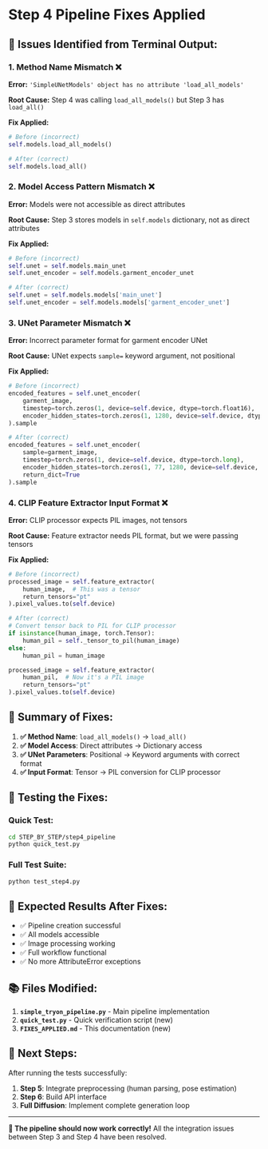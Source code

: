 # Step 4 Pipeline Fixes Applied

## 🐛 **Issues Identified from Terminal Output:**

### 1. **Method Name Mismatch** ❌
**Error:** `'SimpleUNetModels' object has no attribute 'load_all_models'`

**Root Cause:** Step 4 was calling `load_all_models()` but Step 3 has `load_all()`

**Fix Applied:**
```python
# Before (incorrect)
self.models.load_all_models()

# After (correct)
self.models.load_all()
```

### 2. **Model Access Pattern Mismatch** ❌
**Error:** Models were not accessible as direct attributes

**Root Cause:** Step 3 stores models in `self.models` dictionary, not as direct attributes

**Fix Applied:**
```python
# Before (incorrect)
self.unet = self.models.main_unet
self.unet_encoder = self.models.garment_encoder_unet

# After (correct)
self.unet = self.models.models['main_unet']
self.unet_encoder = self.models.models['garment_encoder_unet']
```

### 3. **UNet Parameter Mismatch** ❌
**Error:** Incorrect parameter format for garment encoder UNet

**Root Cause:** UNet expects `sample=` keyword argument, not positional

**Fix Applied:**
```python
# Before (incorrect)
encoded_features = self.unet_encoder(
    garment_image,
    timestep=torch.zeros(1, device=self.device, dtype=torch.float16),
    encoder_hidden_states=torch.zeros(1, 1280, device=self.device, dtype=torch.float16)
).sample

# After (correct)
encoded_features = self.unet_encoder(
    sample=garment_image,
    timestep=torch.zeros(1, device=self.device, dtype=torch.long),
    encoder_hidden_states=torch.zeros(1, 77, 1280, device=self.device, dtype=torch.float16),
    return_dict=True
).sample
```

### 4. **CLIP Feature Extractor Input Format** ❌
**Error:** CLIP processor expects PIL images, not tensors

**Root Cause:** Feature extractor needs PIL format, but we were passing tensors

**Fix Applied:**
```python
# Before (incorrect)
processed_image = self.feature_extractor(
    human_image,  # This was a tensor
    return_tensors="pt"
).pixel_values.to(self.device)

# After (correct)
# Convert tensor back to PIL for CLIP processor
if isinstance(human_image, torch.Tensor):
    human_pil = self._tensor_to_pil(human_image)
else:
    human_pil = human_image

processed_image = self.feature_extractor(
    human_pil,  # Now it's a PIL image
    return_tensors="pt"
).pixel_values.to(self.device)
```

## 🔧 **Summary of Fixes:**

1. **✅ Method Name**: `load_all_models()` → `load_all()`
2. **✅ Model Access**: Direct attributes → Dictionary access
3. **✅ UNet Parameters**: Positional → Keyword arguments with correct format
4. **✅ Input Format**: Tensor → PIL conversion for CLIP processor

## 🧪 **Testing the Fixes:**

### **Quick Test:**
```bash
cd STEP_BY_STEP/step4_pipeline
python quick_test.py
```

### **Full Test Suite:**
```bash
python test_step4.py
```

## 🚀 **Expected Results After Fixes:**

- ✅ Pipeline creation successful
- ✅ All models accessible
- ✅ Image processing working
- ✅ Full workflow functional
- ✅ No more AttributeError exceptions

## 📚 **Files Modified:**

1. **`simple_tryon_pipeline.py`** - Main pipeline implementation
2. **`quick_test.py`** - Quick verification script (new)
3. **`FIXES_APPLIED.md`** - This documentation (new)

## 🎯 **Next Steps:**

After running the tests successfully:
1. **Step 5**: Integrate preprocessing (human parsing, pose estimation)
2. **Step 6**: Build API interface
3. **Full Diffusion**: Implement complete generation loop

---

**🎉 The pipeline should now work correctly!** All the integration issues between Step 3 and Step 4 have been resolved.
